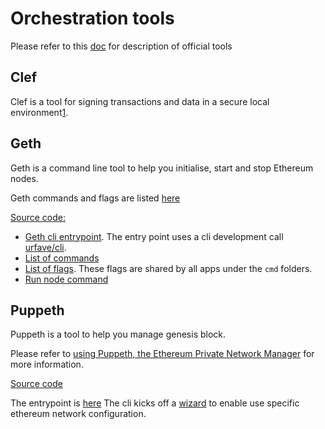 # Orchestration tools

Please refer to this [doc](https://geth.ethereum.org/docs/) for description of official tools

## Clef

Clef is a tool for signing transactions and data in a secure local environment[1](https://geth.ethereum.org/docs/tools/clef/introduction).


## Geth

Geth is a command line tool to help you initialise, start and stop Ethereum nodes.

Geth commands and flags are listed [here](https://geth.ethereum.org/docs/interface/command-line-options)

<u>Source code:</u>

* [Geth cli entrypoint](https://github.com/ethereum/go-ethereum/blob/de1cecb22e2a18ad70d4cb92bee122f4549c5b79/cmd/geth/main.go#L266). The entry point uses a cli development call [urfave/cli](https://cli.urfave.org/v2/).
* [List of commands](https://github.com/ethereum/go-ethereum/blob/master/cmd/geth/chaincmd.go)
* [List of flags](https://github.com/ethereum/go-ethereum/blob/de1cecb22e2a18ad70d4cb92bee122f4549c5b79/cmd/utils/flags.go#L81). These flags are shared by all apps under the `cmd` folders.
* [Run node command](https://github.com/ethereum/go-ethereum/blob/de1cecb22e2a18ad70d4cb92bee122f4549c5b79/cmd/geth/main.go#L343)

## Puppeth

Puppeth is a tool to help you manage genesis block.

Please refer to [using Puppeth, the Ethereum Private Network Manager](https://www.sitepoint.com/puppeth-introduction/) for more information.

<u>Source code</u>

The entrypoint is [here](https://github.com/ethereum/go-ethereum/blob/de1cecb22e2a18ad70d4cb92bee122f4549c5b79/cmd/puppeth/puppeth.go#L31)
The cli kicks off a [wizard](https://github.com/ethereum/go-ethereum/blob/afe344bcf31bfb477a6e1ad5b862a70fc5c1a22b/cmd/puppeth/wizard_genesis.go#L39) to enable use specific ethereum network configuration.
